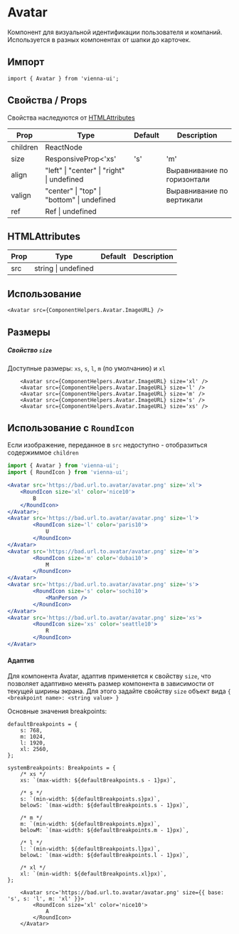 # Avatar

Компонент для визуальной идентификации пользователя и компаний. Используется в разных компонентах от шапки до карточек.

## Импорт

```
import { Avatar } from 'vienna-ui';
```

## Свойства / Props

Свойства наследуются от [HTMLAttributes<HTMLDivElement>](https://github.com/DefinitelyTyped/DefinitelyTyped/blob/master/types/react/index.d.ts#L1746)

| Prop     | Type                                           | Default | Description                 |
| -------- | ---------------------------------------------- | ------- | --------------------------- |
| children | ReactNode                                      |         |
| size     | ResponsiveProp<'xs' | 's' | 'm' | 'l' | 'xl', B> \| undefined |         | Доступные размеры           |
| align    | "left" \| "center" \| "right" \| undefined     |         | Выравнивание по горизонтали |
| valign   | "center" \| "top" \| "bottom" \| undefined     |         | Выравнивание по вертикали   |
| ref      | Ref<HTMLDivElement> \| undefined               |

## HTMLAttributes

| Prop     | Type                                           | Default | Description                 |
| -------- | ---------------------------------------------- | ------- | --------------------------- |
| src      | string \| undefined                                      |         

## Использование

```
<Avatar src={ComponentHelpers.Avatar.ImageURL} />
```

## Размеры

##### Свойство `size`

Доступные размеры: `xs`, `s`, `l`, `m` (по умолчанию) и `xl`

```
    <Avatar src={ComponentHelpers.Avatar.ImageURL} size='xl' />
    <Avatar src={ComponentHelpers.Avatar.ImageURL} size='l' />
    <Avatar src={ComponentHelpers.Avatar.ImageURL} size='m' />
    <Avatar src={ComponentHelpers.Avatar.ImageURL} size='s' />
    <Avatar src={ComponentHelpers.Avatar.ImageURL} size='xs' />
```

## Использование с `RoundIcon`

Если изображение, переданное в `src` недоступно - отобразиться содержиммое `children`

```jsx
import { Avatar } from 'vienna-ui';
import { RoundIcon } from 'vienna-ui';

<Avatar src='https://bad.url.to.avatar/avatar.png' size='xl'>
    <RoundIcon size='xl' color='nice10'>
        B
    </RoundIcon>
</Avatar>;
<Avatar src='https://bad.url.to.avatar/avatar.png' size='l'>
        <RoundIcon size='l' color='paris10'>
            U
        </RoundIcon>
</Avatar>
<Avatar src='https://bad.url.to.avatar/avatar.png' size='m'>
        <RoundIcon size='m' color='dubai10'>
            M
        </RoundIcon>
</Avatar>
<Avatar src='https://bad.url.to.avatar/avatar.png' size='s'>
        <RoundIcon size='s' color='sochi10'>
            <ManPerson />
        </RoundIcon>
</Avatar>
<Avatar src='https://bad.url.to.avatar/avatar.png' size='xs'>
        <RoundIcon size='xs' color='seattle10'>
            R
        </RoundIcon>
</Avatar>
```

#### Адаптив

Для компонента Avatar, адаптив применяется к свойству `size`, что позволяет адаптивно менять размер компонента в зависимости от текущей ширины экрана. Для этого задайте свойству `size` объект вида `{ <breakpoint name>: <string value> }`

Основные значения breakpoints:

```
defaultBreakpoints = {
    s: 768,
    m: 1024,
    l: 1920,
    xl: 2560,
};

systemBreakpoints: Breakpoints = {
    /* xs */
    xs: `(max-width: ${defaultBreakpoints.s - 1}px)`,

    /* s */
    s: `(min-width: ${defaultBreakpoints.s}px)`,
    belowS: `(max-width: ${defaultBreakpoints.s - 1}px)`,

    /* m */
    m: `(min-width: ${defaultBreakpoints.m}px)`,
    belowM: `(max-width: ${defaultBreakpoints.m - 1}px)`,

    /* l */
    l: `(min-width: ${defaultBreakpoints.l}px)`,
    belowL: `(max-width: ${defaultBreakpoints.l - 1}px)`,

    /* xl */
    xl: `(min-width: ${defaultBreakpoints.xl}px)`,
};
```

```
    <Avatar src='https://bad.url.to.avatar/avatar.png' size={{ base: 's', s: 'l', m: 'xl' }}>
        <RoundIcon size='xl' color='nice10'>
            A
        </RoundIcon>
    </Avatar>
```
